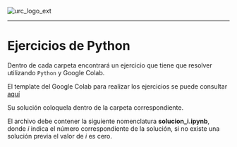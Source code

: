 ![urc_logo_ext](https://github.com/URC-MAC/.github/assets/28746720/1d2b04df-5870-457b-82ab-4eb97ec99e17)
___

# Ejercicios de Python 
Dentro de cada carpeta encontrará un ejercicio que tiene que resolver utilizando `Python` y Google Colab.

El template del Google Colab para realizar los ejercicios se puede consultar [aquí](https://colab.research.google.com/drive/10vygSH7z_Nz6L0yswGtYL_OYL4pkwzbc?usp=sharing) 

Su solución coloquela dentro de la carpeta correspondiente.  

El archivo debe contener la siguiente nomenclatura __solucion_i.ipynb__, donde _i_ indica el número correspondiente de la solución, si no existe una solución previa el valor de _i_ es cero.  
